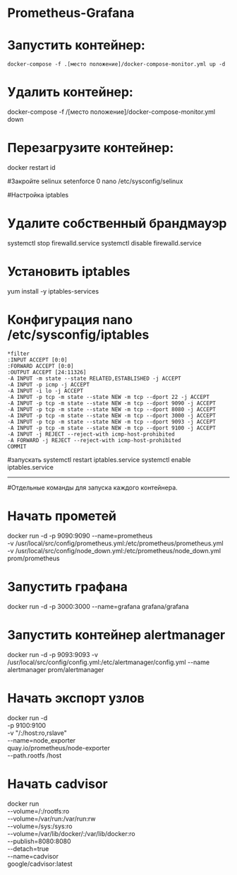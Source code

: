 # Prometheus-Grafana


 # Запустить контейнер:
`docker-compose -f .[место положение]/docker-compose-monitor.yml up -d`
 # Удалить контейнер:
docker-compose -f /[место положение]/docker-compose-monitor.yml down
 # Перезагрузите контейнер:
docker restart id

 #Закройте selinux
setenforce 0
nano /etc/sysconfig/selinux

 #Настройка iptables
 # Удалите собственный брандмауэр
systemctl stop firewalld.service
systemctl disable firewalld.service
 
 # Установить iptables
yum install -y iptables-services
 
 # Конфигурация nano /etc/sysconfig/iptables
```
*filter
:INPUT ACCEPT [0:0]
:FORWARD ACCEPT [0:0]
:OUTPUT ACCEPT [24:11326]
-A INPUT -m state --state RELATED,ESTABLISHED -j ACCEPT
-A INPUT -p icmp -j ACCEPT
-A INPUT -i lo -j ACCEPT
-A INPUT -p tcp -m state --state NEW -m tcp --dport 22 -j ACCEPT
-A INPUT -p tcp -m state --state NEW -m tcp --dport 9090 -j ACCEPT
-A INPUT -p tcp -m state --state NEW -m tcp --dport 8080 -j ACCEPT
-A INPUT -p tcp -m state --state NEW -m tcp --dport 3000 -j ACCEPT
-A INPUT -p tcp -m state --state NEW -m tcp --dport 9093 -j ACCEPT
-A INPUT -p tcp -m state --state NEW -m tcp --dport 9100 -j ACCEPT
-A INPUT -j REJECT --reject-with icmp-host-prohibited
-A FORWARD -j REJECT --reject-with icmp-host-prohibited
COMMIT
 ```
 #запускать 
systemctl restart iptables.service
systemctl enable iptables.service
____________________

#Отдельные команды для запуска каждого контейнера.
# Начать прометей
docker run -d -p 9090:9090 --name=prometheus \
-v /usr/local/src/config/prometheus.yml:/etc/prometheus/prometheus.yml \
-v /usr/local/src/config/node_down.yml:/etc/prometheus/node_down.yml \
prom/prometheus
 
 # Запустить графана
docker run -d -p 3000:3000 --name=grafana grafana/grafana
 
 # Запустить контейнер alertmanager
docker run -d -p 9093:9093 -v /usr/local/src/config/config.yml:/etc/alertmanager/config.yml --name alertmanager prom/alertmanager
 
 # Начать экспорт узлов
docker run -d \
  -p 9100:9100 \
  -v "/:/host:ro,rslave" \
  --name=node_exporter \
  quay.io/prometheus/node-exporter \
  --path.rootfs /host
 
 # Начать cadvisor
docker run                                    \
--volume=/:/rootfs:ro                         \
--volume=/var/run:/var/run:rw                 \
--volume=/sys:/sys:ro                         \
--volume=/var/lib/docker/:/var/lib/docker:ro  \
--publish=8080:8080                           \
--detach=true                                 \
--name=cadvisor                               \
google/cadvisor:latest





